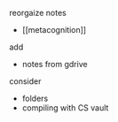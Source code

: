 reorgaize notes
- [[metacognition]]

add
- notes from gdrive

consider
- folders
- compiling with CS vault


